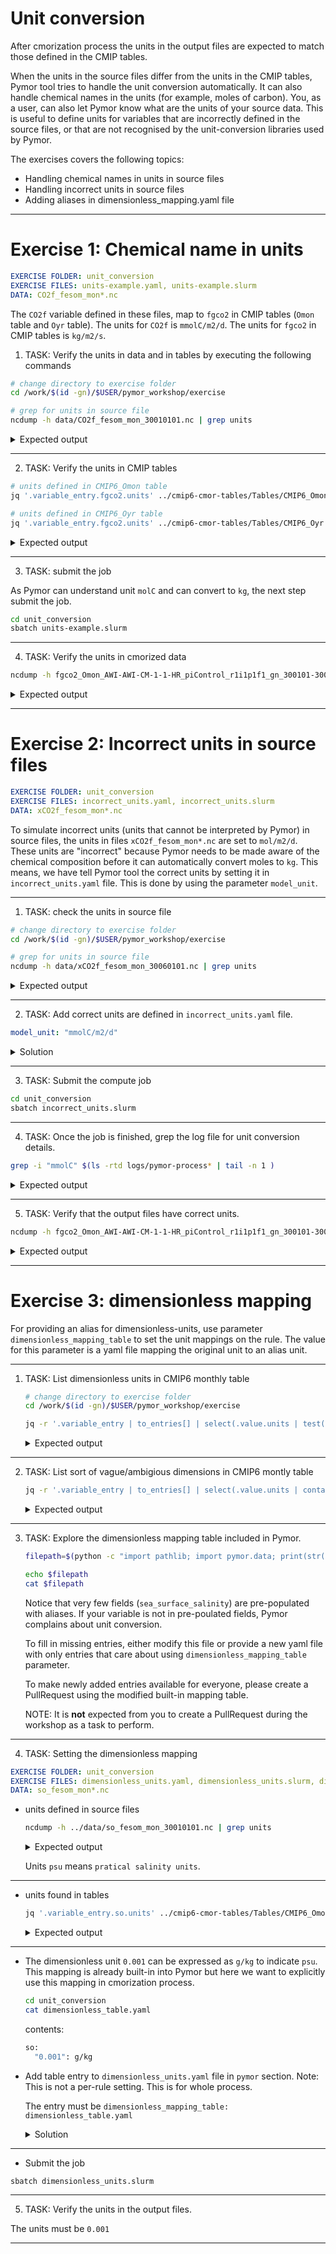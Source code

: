 # Unit conversion


After cmorization process the units in the output files are expected to match
those defined in the CMIP tables.

When the units in the source files differ from the units in the CMIP tables,
Pymor tool tries to handle the unit conversion automatically. It can also handle
chemical names in the units (for example, moles of carbon). You, as a user, can
also let Pymor know what are the units of your source data. This is useful to
define units for variables that are incorrectly defined in the source files, or
that are not recognised by the unit-conversion libraries used by Pymor.

The exercises covers the following topics:

- Handling chemical names in units in source files
- Handling incorrect units in source files
- Adding aliases in dimensionless_mapping.yaml file

---

# Exercise 1: Chemical name in units

```yaml
EXERCISE FOLDER: unit_conversion
EXERCISE FILES: units-example.yaml, units-example.slurm
DATA: CO2f_fesom_mon*.nc
```

The `CO2f` variable defined in these files, map to `fgco2` in CMIP tables (`Omon` table and `Oyr` table).
The units for `CO2f` is `mmolC/m2/d`.  The units for `fgco2` in CMIP tables is `kg/m2/s`.

  1. TASK: Verify the units in data and in tables by executing the following commands

  ```bash
  # change directory to exercise folder
  cd /work/$(id -gn)/$USER/pymor_workshop/exercise
  
  # grep for units in source file
  ncdump -h data/CO2f_fesom_mon_30010101.nc | grep units
  ```
  
  <details>
    <summary>Expected output</summary>
    
  ```shell
    time:units = "seconds since 3001-01-01 0:0:0" ;
    CO2f:units = "mmolC/m2/d" ;
  ```
  </details>

---

  2. TASK: Verify the units in CMIP tables

  ```bash
  # units defined in CMIP6_Omon table
  jq '.variable_entry.fgco2.units' ../cmip6-cmor-tables/Tables/CMIP6_Omon.json 
  
  # units defined in CMIP6_Oyr table
  jq '.variable_entry.fgco2.units' ../cmip6-cmor-tables/Tables/CMIP6_Oyr.json 
  ```

  <details>
    <summary>Expected output</summary>
    
  ```shell
    "kg m-2 s-1"
  ```
  </details>

---

  3. TASK: submit the job

As Pymor can understand unit `molC` and can convert to `kg`, the next step submit the job.
  ```bash
  cd unit_conversion
  sbatch units-example.slurm
  ```

---

  4. TASK: Verify the units in cmorized data

  ```bash
  ncdump -h fgco2_Omon_AWI-AWI-CM-1-1-HR_piControl_r1i1p1f1_gn_300101-300112.nc | grep units
  ```

  <details>
    <summary>Expected output</summary>
    
  ```shell
    units:                 kg m-2 s-1
  ```
  </details>

---

# Exercise 2: Incorrect units in source files

```yaml
EXERCISE FOLDER: unit_conversion
EXERCISE FILES: incorrect_units.yaml, incorrect_units.slurm
DATA: xCO2f_fesom_mon*.nc
```

To simulate incorrect units (units that cannot be interpreted by Pymor) in
source files, the units in files `xCO2f_fesom_mon*.nc` are set to
`mol/m2/d`. These units are "incorrect" because Pymor needs to be made aware of
the chemical composition before it can automatically convert moles to `kg`.
This means, we have tell Pymor tool the correct units by setting it in
`incorrect_units.yaml` file. This is done by using the parameter
`model_unit`.

---

  1. TASK: check the units in source file

  ```bash
  # change directory to exercise folder
  cd /work/$(id -gn)/$USER/pymor_workshop/exercise
  
  # grep for units in source file
  ncdump -h data/xCO2f_fesom_mon_30060101.nc | grep units
  ```

  <details>
    <summary>Expected output</summary>
    
  ```shell
    time:units = "seconds since 3006-01-01 0:0:0" ;
    xCO2f:units = "mol/m2/d" ;
  ```
  </details>

---

  2. TASK: Add correct units are defined in `incorrect_units.yaml` file.
   ```yaml
   model_unit: "mmolC/m2/d"
   ```
   
   <details>
     <summary>Solution</summary>

     ```yaml
     rules:
     # Example showing wrong units in source data files.
       - name: xfgco2
         [ ... ]
         # UNITS IN DATA FILE ARE WRONG.
         # PROVIDE CORRECT UNITS USING `model_unit` parameter.
         # UNITS to set "mmolC/m2/d"
         model_unit: "mmolC/m2/d"
         [ ... ]
     ```
   </details>

---

  3. TASK: Submit the compute job

  ```bash
  cd unit_conversion
  sbatch incorrect_units.slurm
  ```

---

  4. TASK: Once the job is finished, grep the log file for unit conversion details.
   ```bash
   grep -i "mmolC" $(ls -rtd logs/pymor-process* | tail -n 1 )
   ```
   
   <details>
     <summary>Expected output</summary>

     ```bash
     | DEBUG    | pymor.std_lib.units:handle_chemicals:159 - Chemical element Carbon detected in units mmolC/m2/d.
     | DEBUG    | pymor.std_lib.units:handle_chemicals:160 - Registering definition: molC = 12.0107 * g
     ```
   </details>

---

  5. TASK: Verify that the output files have correct units.
   ```bash
   ncdump -h fgco2_Omon_AWI-AWI-CM-1-1-HR_piControl_r1i1p1f1_gn_300101-300112.nc | grep units
   ```
   
   <details>
     <summary>Expected output</summary>

     ```bash
     units:                 kg m-2 s-1
     ```
   </details>

---

# Exercise 3: dimensionless mapping


For providing an alias for dimensionless-units, use parameter
`dimensionless_mapping_table` to set the unit mappings on the rule. The value
for this parameter is a yaml file mapping the original unit to an alias unit.

---

1. TASK: List dimensionless units in CMIP6 monthly table

   ```bash
   # change directory to exercise folder
   cd /work/$(id -gn)/$USER/pymor_workshop/exercise

   jq -r '.variable_entry | to_entries[] | select(.value.units | test("^\\d+(\\.\\d+)?$")) | "\(.value.out_name)\t\(.value.units)"' ../cmip6-cmor-tables/Tables/CMIP6_Omon.json | column -t
   ```

   <details>
     <summary>Expected output</summary>

     ```bash
     limfecalc   1
     limfediat   1
     limfediaz   1
     limfemisc   1
     limfepico   1
     limirrcalc  1
     limirrdiat  1
     limirrdiaz  1
     limirrmisc  1
     limirrpico  1
     limncalc    1
     limndiat    1
     limndiaz    1
     limnmisc    1
     limnpico    1
     ph          1
     phabio      1
     phabioos    1
     phnat       1
     phnatos     1
     phos        1
     so          0.001
     sob         0.001
     soga        0.001
     sos         0.001
     sosga       0.001
     ```
   </details>

---

2. TASK: List sort of vague/ambigious dimensions in CMIP6 montly table

   ```bash
   jq -r '.variable_entry | to_entries[] | select(.value.units | contains("mol")) | "\(.value.out_name)\t\(.value.units)"' ../cmip6-cmor-tables/Tables/CMIP6_Omon.json | column -t
   ```
   
   <details>
     <summary>Expected output</summary>
     
     Units just having `mol` does not tell which Element it is reffering to.
     These are potential candidates to include in dimensionless mapping table.

     ```bash
     arag            mol  m-3
     aragos          mol  m-3
     bacc            mol  m-3
     baccos          mol  m-3
     bfe             mol  m-3
     bfeos           mol  m-3
     bsi             mol  m-3
     bsios           mol  m-3
     calc            mol  m-3
     calcos          mol  m-3
     cfc11           mol  m-3
     cfc12           mol  m-3
     co3             mol  m-3
     co3abio         mol  m-3
     co3abioos       mol  m-3
     co3nat          mol  m-3
     co3natos        mol  m-3
     co3os           mol  m-3
     co3satarag      mol  m-3
     co3sataragos    mol  m-3
     co3satcalc      mol  m-3
     co3satcalcos    mol  m-3
     detoc           mol  m-3
     detocos         mol  m-3
     dfe             mol  m-3
     dfeos           mol  m-3
     dissi13c        mol  m-3
     dissi13cos      mol  m-3
     dissi14cabio    mol  m-3
     dissi14cabioos  mol  m-3
     dissic          mol  m-3
     dissicabio      mol  m-3
     dissicabioos    mol  m-3
     dissicnat       mol  m-3
     dissicnatos     mol  m-3
     dissicos        mol  m-3
     dissoc          mol  m-3
     dissocos        mol  m-3
     dmso            mol  m-3
     dmsos           mol  m-3
     eparag100       mol  m-2  s-1
     epc100          mol  m-2  s-1
     epcalc100       mol  m-2  s-1
     epfe100         mol  m-2  s-1
     epn100          mol  m-2  s-1
     epp100          mol  m-2  s-1
     epsi100         mol  m-2  s-1
     expc            mol  m-2  s-1
     fbddtalk        mol  m-2  s-1
     fbddtdic        mol  m-2  s-1
     fbddtdife       mol  m-2  s-1
     fbddtdin        mol  m-2  s-1
     fbddtdip        mol  m-2  s-1
     fbddtdisi       mol  m-2  s-1
     fddtalk         mol  m-2  s-1
     fddtdic         mol  m-2  s-1
     fddtdife        mol  m-2  s-1
     fddtdin         mol  m-2  s-1
     fddtdip         mol  m-2  s-1
     fddtdisi        mol  m-2  s-1
     fgcfc11         mol  m-2  s-1
     fgcfc12         mol  m-2  s-1
     fgdms           mol  m-2  s-1
     fgo2            mol  m-2  s-1
     fgsf6           mol  m-2  s-1
     frfe            mol  m-2  s-1
     fric            mol  m-2  s-1
     frn             mol  m-2  s-1
     froc            mol  m-2  s-1
     fsfe            mol  m-2  s-1
     fsn             mol  m-2  s-1
     graz            mol  m-3  s-1
     icfriver        mol  m-2  s-1
     intparag        mol  m-2  s-1
     intpbfe         mol  m-2  s-1
     intpbn          mol  m-2  s-1
     intpbp          mol  m-2  s-1
     intpbsi         mol  m-2  s-1
     intpcalcite     mol  m-2  s-1
     intpn2          mol  m-2  s-1
     intpp           mol  m-2  s-1
     intppcalc       mol  m-2  s-1
     intppdiat       mol  m-2  s-1
     intppdiaz       mol  m-2  s-1
     intppmisc       mol  m-2  s-1
     intppnitrate    mol  m-2  s-1
     intpppico       mol  m-2  s-1
     nh4             mol  m-3
     nh4os           mol  m-3
     no3             mol  m-3
     no3os           mol  m-3
     o2              mol  m-3
     o2min           mol  m-3
     o2os            mol  m-3
     o2sat           mol  m-3
     o2satos         mol  m-3
     ocfriver        mol  m-2  s-1
     phyc            mol  m-3
     phycalc         mol  m-3
     phycalcos       mol  m-3
     phycos          mol  m-3
     phydiat         mol  m-3
     phydiatos       mol  m-3
     phydiaz         mol  m-3
     phydiazos       mol  m-3
     phyfe           mol  m-3
     phyfeos         mol  m-3
     phymisc         mol  m-3
     phymiscos       mol  m-3
     phyn            mol  m-3
     phynos          mol  m-3
     phyp            mol  m-3
     phypico         mol  m-3
     phypicoos       mol  m-3
     phypos          mol  m-3
     physi           mol  m-3
     physios         mol  m-3
     po4             mol  m-3
     po4os           mol  m-3
     pon             mol  m-3
     ponos           mol  m-3
     pop             mol  m-3
     popos           mol  m-3
     pp              mol  m-3  s-1
     ppos            mol  m-3  s-1
     sf6             mol  m-3
     si              mol  m-3
     sios            mol  m-3
     talk            mol  m-3
     talknat         mol  m-3
     talknatos       mol  m-3
     talkos          mol  m-3
     zmeso           mol  m-3
     zmesoos         mol  m-3
     zmicro          mol  m-3
     zmicroos        mol  m-3
     zmisc           mol  m-3
     zmiscos         mol  m-3
     zooc            mol  m-3
     zoocos          mol  m-3
     ```
   </details>
   
---

3. TASK: Explore the dimensionless mapping table included in Pymor.

   ```bash
   filepath=$(python -c "import pathlib; import pymor.data; print(str(pathlib.Path(pymor.data.__file__).parent) + '/dimensionless_mappings.yaml')")
   
   echo $filepath
   cat $filepath
   ```
   
   Notice that very few fields (`sea_surface_salinity`) are pre-populated with
   aliases.  If your variable is not in pre-poulated fields, Pymor complains
   about unit conversion.
   
   To fill in missing entries, either modify this file or provide a new yaml
   file with only entries that care about using `dimensionless_mapping_table`
   parameter.
   
   To make newly added entries available for everyone, please create a
   PullRequest using the modified built-in mapping table.

   NOTE: It is **not** expected from you to create a PullRequest during
   the workshop as a task to perform.
   
---

4. TASK: Setting the dimensionless mapping

```yaml
EXERCISE FOLDER: unit_conversion
EXERCISE FILES: dimensionless_units.yaml, dimensionless_units.slurm, dimensionless_table.yaml
DATA: so_fesom_mon*.nc
```

  - units defined in source files
  
    ```bash
    ncdump -h ../data/so_fesom_mon_30010101.nc | grep units
    ```
    
    <details>
      <summary>Expected output</summary>
      
      ```bash
		time:units = "seconds since 3001-01-01 0:0:0" ;
		so:units = "psu" ;
      ```
    </details>

    Units `psu` means `pratical salinity units`. 

---

  - units found in tables
  
    ```bash
    jq '.variable_entry.so.units' ../cmip6-cmor-tables/Tables/CMIP6_Omon.json
    ```
    
    <details>
      <summary>Expected output</summary>
      
      ```bash
      0.001
      ```
    </details>
    
---

  - The dimensionless unit `0.001` can be expressed as `g/kg` to indicate `psu`.
    This mapping is already built-in into Pymor but here we want to explicitly use this mapping in cmorization process.
    
    ```bash
    cd unit_conversion
    cat dimensionless_table.yaml
    ```
    
    contents:
    ```bash
    so:
      "0.001": g/kg
    ```

  - Add table entry to `dimensionless_units.yaml` file in `pymor` section.
    Note: This is not a per-rule setting. This is for whole process.
  
    The entry must be `dimensionless_mapping_table: dimensionless_table.yaml`

    <details>
      <summary>Solution</summary>
    
    ```yaml
    [...]
    pymor:
      dimensionless_mapping_table: dimensionless_table.yaml
    [...]
    ```
    </details> 

---

  - Submit the job
  
  ```bash
  sbatch dimensionless_units.slurm
  ```
  
---

5. TASK: Verify the units in the output files.

  The units must be `0.001`

---
